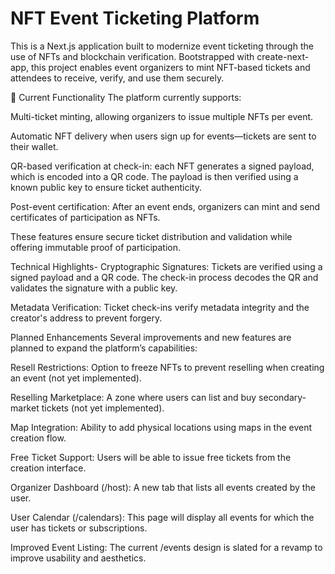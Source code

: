 # NFT Event Ticketing Platform
This is a Next.js application built to modernize event ticketing through the use of NFTs and blockchain verification. Bootstrapped with create-next-app, this project enables event organizers to mint NFT-based tickets and attendees to receive, verify, and use them securely.

🔧 Current Functionality
The platform currently supports:

Multi-ticket minting, allowing organizers to issue multiple NFTs per event.

Automatic NFT delivery when users sign up for events—tickets are sent to their wallet.

QR-based verification at check-in: each NFT generates a signed payload, which is encoded into a QR code. The payload is then verified using a known public key to ensure ticket authenticity.

Post-event certification: After an event ends, organizers can mint and send certificates of participation as NFTs.

These features ensure secure ticket distribution and validation while offering immutable proof of participation.

Technical Highlights-
Cryptographic Signatures: Tickets are verified using a signed payload and a QR code. The check-in process decodes the QR and validates the signature with a public key.

Metadata Verification: Ticket check-ins verify metadata integrity and the creator's address to prevent forgery.

 Planned Enhancements
Several improvements and new features are planned to expand the platform’s capabilities:

Resell Restrictions: Option to freeze NFTs to prevent reselling when creating an event (not yet implemented).

Reselling Marketplace: A zone where users can list and buy secondary-market tickets (not yet implemented).

Map Integration: Ability to add physical locations using maps in the event creation flow.

Free Ticket Support: Users will be able to issue free tickets from the creation interface.

Organizer Dashboard (/host): A new tab that lists all events created by the user.

User Calendar (/calendars): This page will display all events for which the user has tickets or subscriptions.

Improved Event Listing: The current /events design is slated for a revamp to improve usability and aesthetics.
